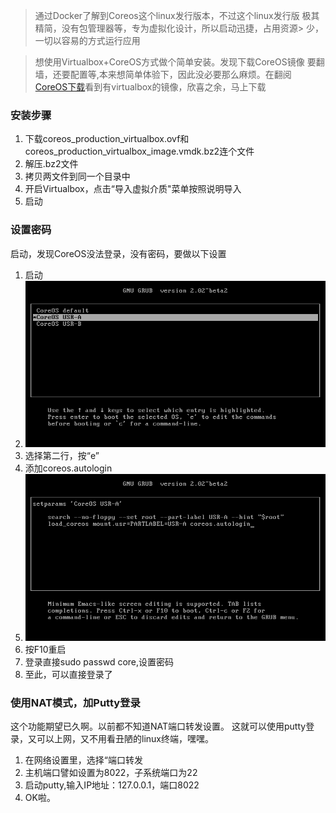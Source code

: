 > 通过Docker了解到Coreos这个linux发行版本，不过这个linux发行版
> 极其精简，没有包管理器等，专为虚拟化设计，所以启动迅捷，占用资源> 少，一切以容易的方式运行应用

> 想使用Virtualbox+CoreOS方式做个简单安装。发现下载CoreOS镜像
> 要翻墙，还要配置等,本来想简单体验下，因此没必要那么麻烦。在翻阅
> [CoreOS下载]()看到有virtualbox的镜像，欣喜之余，马上下载


### 安装步骤

1. 下载coreos_production_virtualbox.ovf和coreos_production_virtualbox_image.vmdk.bz2连个文件
2. 解压.bz2文件
3. 拷贝两文件到同一个目录中
4. 开启Virtualbox，点击“导入虚拟介质"菜单按照说明导入
5. 启动

### 设置密码
启动，发现CoreOS没法登录，没有密码，要做以下设置

1. 启动
2. ![](../images/coreos_vb_557-2-0.png)
3. 选择第二行，按“e”
4. 添加coreos.autologin
5. ![](../images/coreos_vb_557-2-3.png)
6. 按F10重启
7. 登录直接sudo passwd core,设置密码
8. 至此，可以直接登录了

### 使用NAT模式，加Putty登录
这个功能期望已久啊。以前都不知道NAT端口转发设置。
这就可以使用putty登录，又可以上网，又不用看丑陋的linux终端，嘿嘿。

1. 在网络设置里，选择“端口转发
2. 主机端口譬如设置为8022，子系统端口为22
3. 启动putty,输入IP地址：127.0.0.1，端口8022
4. OK啦。


[CoreOS下载]: http://stable.release.core-os.net/amd64-usr/current/
